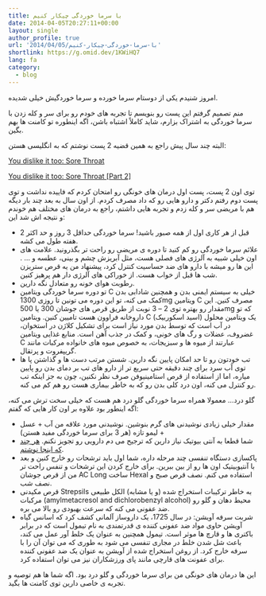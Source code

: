 ```yaml
---
title: با سرما خوردگی چیکار کنیم
date: 2014-04-05T20:27:11+00:00
layout: single
author_profile: true
url: '2014/04/05/با-سرما-خوردگی-چیکار-کنیم'
shortlink: https://g.omid.dev/1KWiHQ7
lang: fa
category: 
  - blog
---
```

امروز شنیدم یکی از دوستام سرما خورده و سرما خوردگیش خیلی شدیده.

منم تصمیم گرفتم این پست رو بنویسم تا تجربه های خودم رو برای سر و کله زدن با سرما خوردگی به اشتراک بزارم، شاید کاملاً اشتباه باشن، اگه اینطوره تو کامنت ها بهم بگین.

البته چند سال پیش راجع به همین قضیه 2 پست نوشتم که به انگلیسی هستن:

[You dislike it too: Sore Throat](/2012/01/12/you-dislike-it-too-sore-throat/ "You dislike it too: Sore Throat")

[You dislike it too: Sore Throat \[Part 2\]](/2012/01/18/you-dislike-it-too-sore-throat-part-2/ "You dislike it too: Sore Throat [Part 2]")

توی اون 2 پست، پست اول درمان های خونگی رو امتحان کردم که فاییده نداشت و توی پست دوم رفتم دکتر و دارو هایی رو که داد مصرف کردم. از اون سال به بعد چند بار دیگه هم با مریضی سر و کله زدم و تجربه هایی داشتم، راجع به درمان های مختلف هم خوندم و نتیجه اش شد این:

*   قبل از هر کاری اول از همه صبور باشید! سرما خوردگی حداقل 3 روز و حد اکثر 2 هفته طول می کشه.
*   علائم سرما خوردگی رو کم کنید تا دوره ی مریضی رو راحت تر بگذرونید. علامت های اون خیلی شبیه به آلرژی های فصلی هست، مثل آبریزش چشم و بینی، عطسه و … . این ها رو میشه با دارو های ضد حساسیت کنترل کرد، پیشنهاد من یه قرص ستریزن شب ها قبل از خواب هست. از خوراکی های آلرژی دار هم پرهیز کنین.
*   رطوبت هوای خونه رو متعادل نگه دارین.
*   تو دوره سرما خوردگی ویتامین C خیلی به سیستم ایمنی بدن و همچنین شادابی بدن کمک می کنه، تو این دوره می تونین تا روزی 1300mg ویتامین C مصرف کنین. این مقدار رو بهتره توی 2 – 3 نوبت از طریق قرص های جوشان 300 یا 500mg که تو داروخانه فراوون هست تامیین کنین. ویتامین C (اسید اسکوربیک) یک ویتامین محلول در آب است که توسط بدن مورد نیاز است برای تشکیل کلاژن در استخوان، غضروف، عضلات و رگ های خونی، و کمک در جذب آهن است. منابع غذایی ویتامین C عبارتند از میوه ها و سبزیجات، به خصوص میوه های خانواده مرکبات مانند گریپفروت و پرتقال.
*   تب خودتون رو تا حد امکان پایین نگه دارین. شستن مرتب دست ها و گذاشتن پا ها توی آب سرد برای چند دقیقه حتی سریع تر از دارو های تب بر دمای بدن رو پایین میاره، اما از استفاده از قرص استامینیوفن صرف نظر نکنین، چون به جز اینکه تب رو کنترل می کنه، اون درد کلی بدن رو که به خاطر بیماری هست رو هم کم می کنه.

گلو درد… معمولا همراه سرما خوردگی گلو درد هم هست که خیلی سخت ترش می کنه، اگه اینطور بود علاوه بر اون کار هایی که گفتم:

*   مقدار خیلی زیادی نوشیدنی های گرم بنوشین. نوشیدنی مورد علاقه من آب \+ عسل \+ لیمو تازه (هر 3 برای سرما خوردگی مفید هستن)
*   شما قطعا به آنتی بیوتیک نیاز دارین که ترجیح می دم دارویی رو تجویز نکنم. [هر چند که اینجا نوشتم](/2012/01/18/you-dislike-it-too-sore-throat-part-2/).
*   پاکسازی دستگاه تنفسی چند مرحله داره، شما اول باید ترشحات رو خارج کنین و بعد با آنتیوبیتیک اون ها رو از بین ببرین. برای خارج کردن این ترشحات و تنفس راحت تر من از قرص جوشان AC Long ساخت Hexal استفاده می کنم. نصف قرص صبح و نصف شب.
*   قرص مکیدنی Strepsils به خاطر ترکیبات استخراج شده (و یا مشابه) الکل طبیعی مرکبات (amylmetacresol and dichlorobenzyl alcohol) محیط دهان و گلو رو ضد عفونی می کنه که سرعت بهبودی رو بالا می بره.
*   شربت سرفه آویشن: در سال 1725، یک داروساز آلمانی کشف کرد که اسانس گیاه آویشن حاوی مواد ضد عفونی کننده ی قدرتمندی به نام تیمول است که در برابر باکتری ها و قارچ ها موثر است. تیمول همچنین به عنوان یک خلط آور عمل می کند، باعث شل شدن خلط در مجاری تنفسی می شود به طوری که می توان آن را با سرفه خارج کرد. از روغن استخراج شده از آویشن به عنوان یک ضد عفونی کننده برای عفونت های قارچی مانند پای ورزشکاران نیز می توان استفاده کرد.

این ها درمان های خونگی من برای سرما خوردگی و گلو درد بود. اگه شما ها هم توصیه و تجربه ی خاصی دارین توی کامنت ها بگید.
